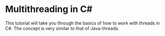 # Multithreading in C#
This tutorial will take you through the basics of how to work with threads in C#. The concept is very similar to that of Java-threads.
